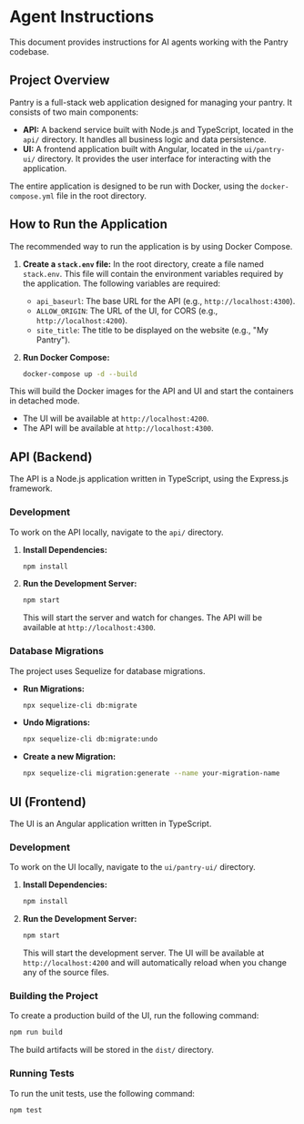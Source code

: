 # Agent Instructions

This document provides instructions for AI agents working with the Pantry codebase.

## Project Overview

Pantry is a full-stack web application designed for managing your pantry. It consists of two main components:

*   **API:** A backend service built with Node.js and TypeScript, located in the `api/` directory. It handles all business logic and data persistence.
*   **UI:** A frontend application built with Angular, located in the `ui/pantry-ui/` directory. It provides the user interface for interacting with the application.

The entire application is designed to be run with Docker, using the `docker-compose.yml` file in the root directory.

## How to Run the Application

The recommended way to run the application is by using Docker Compose.

1.  **Create a `stack.env` file:** In the root directory, create a file named `stack.env`. This file will contain the environment variables required by the application. The following variables are required:
    *   `api_baseurl`: The base URL for the API (e.g., `http://localhost:4300`).
    *   `ALLOW_ORIGIN`: The URL of the UI, for CORS (e.g., `http://localhost:4200`).
    *   `site_title`: The title to be displayed on the website (e.g., "My Pantry").

2.  **Run Docker Compose:**
    ```bash
    docker-compose up -d --build
    ```

This will build the Docker images for the API and UI and start the containers in detached mode.

*   The UI will be available at `http://localhost:4200`.
*   The API will be available at `http://localhost:4300`.

## API (Backend)

The API is a Node.js application written in TypeScript, using the Express.js framework.

### Development

To work on the API locally, navigate to the `api/` directory.

1.  **Install Dependencies:**
    ```bash
    npm install
    ```

2.  **Run the Development Server:**
    ```bash
    npm start
    ```
    This will start the server and watch for changes. The API will be available at `http://localhost:4300`.

### Database Migrations

The project uses Sequelize for database migrations.

*   **Run Migrations:**
    ```bash
    npx sequelize-cli db:migrate
    ```

*   **Undo Migrations:**
    ```bash
    npx sequelize-cli db:migrate:undo
    ```

*   **Create a new Migration:**
    ```bash
    npx sequelize-cli migration:generate --name your-migration-name
    ```

## UI (Frontend)

The UI is an Angular application written in TypeScript.

### Development

To work on the UI locally, navigate to the `ui/pantry-ui/` directory.

1.  **Install Dependencies:**
    ```bash
    npm install
    ```

2.  **Run the Development Server:**
    ```bash
    npm start
    ```
    This will start the development server. The UI will be available at `http://localhost:4200` and will automatically reload when you change any of the source files.

### Building the Project

To create a production build of the UI, run the following command:

```bash
npm run build
```

The build artifacts will be stored in the `dist/` directory.

### Running Tests

To run the unit tests, use the following command:

```bash
npm test
```
